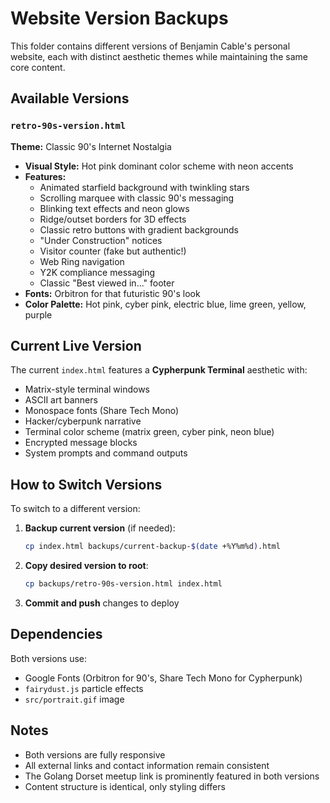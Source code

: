# Website Version Backups

This folder contains different versions of Benjamin Cable's personal website, each with distinct aesthetic themes while maintaining the same core content.

## Available Versions

### `retro-90s-version.html`
**Theme:** Classic 90's Internet Nostalgia
- **Visual Style:** Hot pink dominant color scheme with neon accents
- **Features:**
  - Animated starfield background with twinkling stars
  - Scrolling marquee with classic 90's messaging
  - Blinking text effects and neon glows
  - Ridge/outset borders for 3D effects
  - Classic retro buttons with gradient backgrounds
  - "Under Construction" notices
  - Visitor counter (fake but authentic!)
  - Web Ring navigation
  - Y2K compliance messaging
  - Classic "Best viewed in..." footer
- **Fonts:** Orbitron for that futuristic 90's look
- **Color Palette:** Hot pink, cyber pink, electric blue, lime green, yellow, purple

## Current Live Version
The current `index.html` features a **Cypherpunk Terminal** aesthetic with:
- Matrix-style terminal windows
- ASCII art banners
- Monospace fonts (Share Tech Mono)
- Hacker/cyberpunk narrative
- Terminal color scheme (matrix green, cyber pink, neon blue)
- Encrypted message blocks
- System prompts and command outputs

## How to Switch Versions

To switch to a different version:

1. **Backup current version** (if needed):
   ```bash
   cp index.html backups/current-backup-$(date +%Y%m%d).html
   ```

2. **Copy desired version to root**:
   ```bash
   cp backups/retro-90s-version.html index.html
   ```

3. **Commit and push** changes to deploy

## Dependencies

Both versions use:
- Google Fonts (Orbitron for 90's, Share Tech Mono for Cypherpunk)
- `fairydust.js` particle effects
- `src/portrait.gif` image

## Notes

- Both versions are fully responsive
- All external links and contact information remain consistent
- The Golang Dorset meetup link is prominently featured in both versions
- Content structure is identical, only styling differs